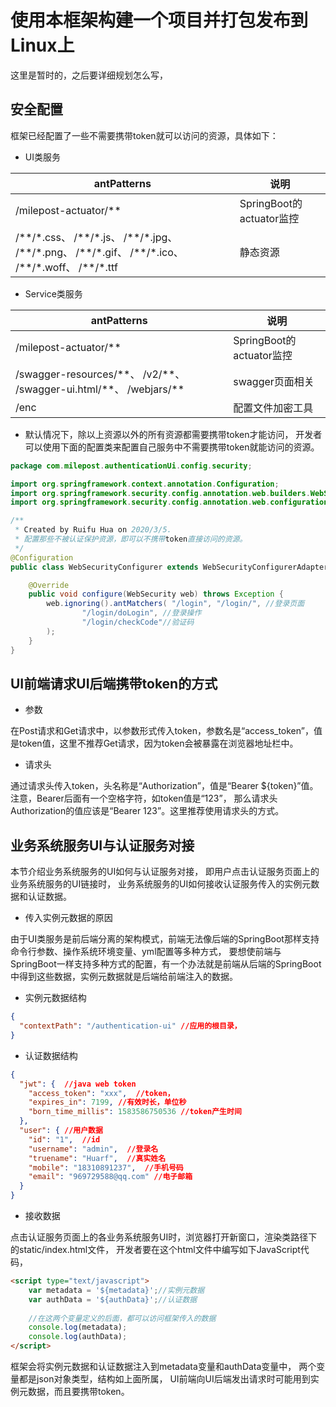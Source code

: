 # 使用本框架构建一个项目并打包发布到Linux上

这里是暂时的，之后要详细规划怎么写，

## 安全配置
框架已经配置了一些不需要携带token就可以访问的资源，具体如下：
* UI类服务

|   antPatterns|    说明|
|--------------|--------|
|   /milepost-actuator/\*\*   |SpringBoot的actuator监控 | 
|   /\*\*/\*.css、 /\*\*/\*.js、 /\*\*/\*.jpg、 /\*\*/\*.png、 /\*\*/\*.gif、 /\*\*/\*.ico、 /\*\*/\*.woff、 /\*\*/\*.ttf  |静态资源| 

* Service类服务

|   antPatterns|    说明|
|--------------|--------|
|   /milepost-actuator/\*\*   |SpringBoot的actuator监控 | 
|   /swagger-resources/\*\*、 /v2/\*\*、 /swagger-ui.html/\*\*、 /webjars/\*\*  |swagger页面相关| 
|   /enc   |配置文件加密工具 | 

* 默认情况下，除以上资源以外的所有资源都需要携带token才能访问，
开发者可以使用下面的配置类来配置自己服务中不需要携带token就能访问的资源。
```java
package com.milepost.authenticationUi.config.security;

import org.springframework.context.annotation.Configuration;
import org.springframework.security.config.annotation.web.builders.WebSecurity;
import org.springframework.security.config.annotation.web.configuration.WebSecurityConfigurerAdapter;

/**
 * Created by Ruifu Hua on 2020/3/5.
 * 配置那些不被认证保护资源，即可以不携带token直接访问的资源。
 */
@Configuration
public class WebSecurityConfigurer extends WebSecurityConfigurerAdapter {

    @Override
    public void configure(WebSecurity web) throws Exception {
        web.ignoring().antMatchers( "/login", "/login/", //登录页面
                "/login/doLogin", //登录操作
                "/login/checkCode"//验证码
        );
    }
}
```

## UI前端请求UI后端携带token的方式
* 参数

在Post请求和Get请求中，以参数形式传入token，参数名是“access_token”，值是token值，这里不推荐Get请求，因为token会被暴露在浏览器地址栏中。

* 请求头

通过请求头传入token，头名称是“Authorization”，值是“Bearer ${token}”值。注意，Bearer后面有一个空格字符，如token值是“123”，
那么请求头Authorization的值应该是“Bearer 123”。这里推荐使用请求头的方式。


## 业务系统服务UI与认证服务对接

本节介绍业务系统服务的UI如何与认证服务对接，
即用户点击认证服务页面上的业务系统服务的UI链接时，
业务系统服务的UI如何接收认证服务传入的实例元数据和认证数据。

* 传入实例元数据的原因

由于UI类服务是前后端分离的架构模式，前端无法像后端的SpringBoot那样支持命令行参数、操作系统环境变量、yml配置等多种方式，
要想使前端与SpringBoot一样支持多种方式的配置，有一个办法就是前端从后端的SpringBoot中得到这些数据，实例元数据就是后端给前端注入的数据。

* 实例元数据结构
```json
{
  "contextPath": "/authentication-ui" //应用的根目录，
}
```

* 认证数据结构
```json
{
  "jwt": {  //java web token
    "access_token": "xxx",  //token，
    "expires_in": 7199, //有效时长，单位秒
    "born_time_millis": 1583586750536 //token产生时间
  },
  "user": { //用户数据
    "id": "1",  //id
    "username": "admin",  //登录名
    "truename": "Huarf",  //真实姓名
    "mobile": "18310891237",  //手机号码		
    "email": "969729588@qq.com" //电子邮箱
  }
}
```

* 接收数据

点击认证服务页面上的各业务系统服务UI时，浏览器打开新窗口，渲染类路径下的static/index.html文件，
开发者要在这个html文件中编写如下JavaScript代码，
```html
<script type="text/javascript">
    var metadata = '${metadata}';//实例元数据
    var authData = '${authData}';//认证数据
    
    //在这两个变量定义的后面，都可以访问框架传入的数据
    console.log(metadata);
    console.log(authData);
</script>
```
框架会将实例元数据和认证数据注入到metadata变量和authData变量中，
两个变量都是json对象类型，结构如上面所属，
UI前端向UI后端发出请求时可能用到实例元数据，而且要携带token。



